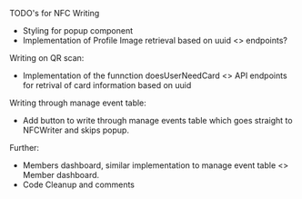 TODO's for NFC Writing
- Styling for popup component
- Implementation of Profile Image retrieval based on uuid <> endpoints? 

Writing on QR scan: 
- Implementation of the funnction doesUserNeedCard <> API endpoints for retrival of card information based on uuid

Writing through manage event table:
- Add button to write through manage events table which goes straight to NFCWriter and skips popup.

Further:
- Members dashboard, similar implementation to manage event table <> Member dashboard.
- Code Cleanup and comments